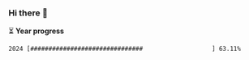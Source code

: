 ### Hi there :wave:

:hourglass_flowing_sand: **Year progress**

```txt
2024 [###############################                   ] 63.11%
```
